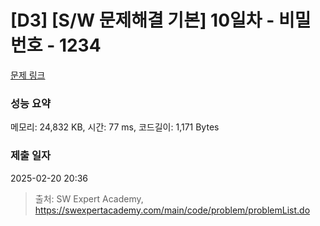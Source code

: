 # [D3] [S/W 문제해결 기본] 10일차 - 비밀번호 - 1234 

[문제 링크](https://swexpertacademy.com/main/code/problem/problemDetail.do?contestProbId=AV14_DEKAJcCFAYD) 

### 성능 요약

메모리: 24,832 KB, 시간: 77 ms, 코드길이: 1,171 Bytes

### 제출 일자

2025-02-20 20:36



> 출처: SW Expert Academy, https://swexpertacademy.com/main/code/problem/problemList.do
